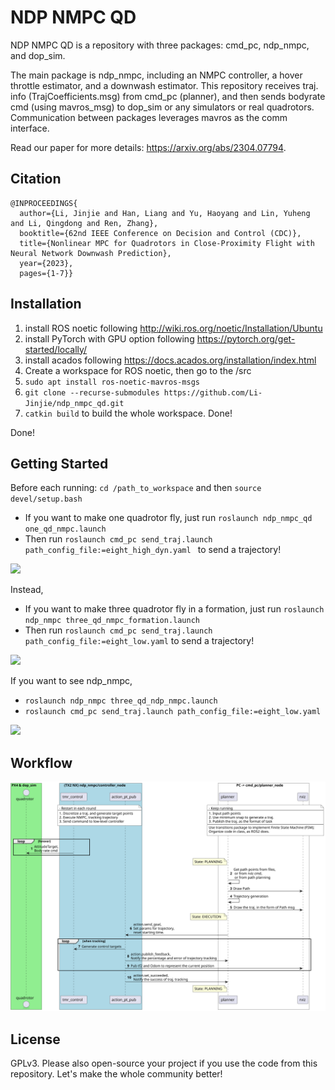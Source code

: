 # NDP NMPC QD

NDP NMPC QD is a repository with three packages: cmd_pc, ndp_nmpc, and dop_sim.

The main package is ndp_nmpc, including an NMPC controller, a hover throttle estimator, and a downwash estimator. This repository receives traj. info (TrajCoefficients.msg) from cmd_pc (planner), and then sends bodyrate cmd (using mavros_msg) to dop_sim or any simulators or real quadrotors. Communication between packages leverages mavros as the comm interface.

Read our paper for more details: https://arxiv.org/abs/2304.07794.

## Citation

```
@INPROCEEDINGS{
  author={Li, Jinjie and Han, Liang and Yu, Haoyang and Lin, Yuheng and Li, Qingdong and Ren, Zhang},
  booktitle={62nd IEEE Conference on Decision and Control (CDC)},
  title={Nonlinear MPC for Quadrotors in Close-Proximity Flight with Neural Network Downwash Prediction},
  year={2023},
  pages={1-7}}
```

## Installation

1. install ROS noetic following http://wiki.ros.org/noetic/Installation/Ubuntu
2. install PyTorch with GPU option following https://pytorch.org/get-started/locally/
3. install acados following https://docs.acados.org/installation/index.html
4. Create a workspace for ROS noetic, then go to the /src
4. `sudo apt install ros-noetic-mavros-msgs`
5. `git clone --recurse-submodules https://github.com/Li-Jinjie/ndp_nmpc_qd.git`
6. `catkin build` to build the whole workspace. Done!

Done!

## Getting Started

Before each running:  `cd /path_to_workspace` and then `source devel/setup.bash`

- If you want to make one quadrotor fly, just run `roslaunch ndp_nmpc_qd one_qd_nmpc.launch`
- Then run `roslaunch cmd_pc send_traj.launch path_config_file:=eight_high_dyn.yaml ` to send a trajectory!

![](/home/lijinjie/ROS1/ndp_nmpc_ws/src/ndp_nmpc_qd/figs/one_qd_nmpc.gif)

Instead,

- If you want to make three quadrotor fly in a formation, just run `roslaunch ndp_nmpc three_qd_nmpc_formation.launch`
- Then run `roslaunch cmd_pc send_traj.launch path_config_file:=eight_low.yaml` to send a trajectory!

![](/home/lijinjie/ROS1/ndp_nmpc_ws/src/ndp_nmpc_qd/figs/three_qd_nmpc.gif)

If you want to see ndp_nmpc,

- `roslaunch ndp_nmpc three_qd_ndp_nmpc.launch`
- `roslaunch cmd_pc send_traj.launch path_config_file:=eight_low.yaml `

![](/home/lijinjie/ROS1/ndp_nmpc_ws/src/ndp_nmpc_qd/figs/three_qd_ndp_nmpc.gif)

## Workflow

![](figs/workflow.svg)

## License

GPLv3. Please also open-source your project if you use the code from this repository. Let's make the whole community better!
